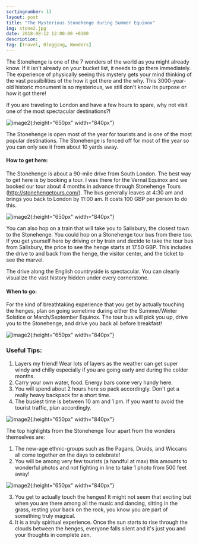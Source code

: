 ```yaml
---
sortingnumber: 13
layout: post
title: "The Mysterious Stonehenge during Summer Equinox"
img: stone2.jpg
date: 2018-08-12 12:00:00 +0300
description:
tag: [Travel, Blogging, Wonders]
---
```


The Stonehenge is one of the 7 wonders of the world as you might already know. If it isn't already on your bucket list, it needs to go there immediately. The experience of physically seeing this mystery gets your mind thinking of the vast possibilities of the how it got there and the why. This 3000-year-old historic monument is so mysterious, we still don't know its purpose or how it got there!

If you are traveling to London and have a few hours to spare, why not visit one of the most spectacular destinations?!

![image2]({{site.baseurl}}/assets/img/stone1.jpg){:height="650px" width="840px"}


The Stonehenge is open most of the year for tourists and is one of the most popular destinations. The Stonehenge is fenced off for most of the year so you can only see it from about 10 yards away.

#### How to get here:
 The Stonehenge is about a 90-mile drive from South London. The best way to get here is by booking a tour. I was there for the Vernal Equinox and we booked our tour about 4 months in advance through Stonehenge Tours (http://stonehengetours.com/). The bus generally leaves at 4:30 am and brings you back to London by 11:00 am. It costs 100 GBP per person to do this.

 ![image2]({{site.baseurl}}/assets/img/stone2.jpg){:height="650px" width="840px"}


 You can also hop on a train that will take you to Salisbury, the closest town to the Stonehenge. You could hop on a Stonehenge tour bus from there too. If you get yourself here by driving or by train and decide to take the tour bus from Salisbury, the price to see the henge starts at 17.50 GBP. This includes the drive to and back from the henge, the visitor center, and the ticket to see the marvel.

 The drive along the English countryside is spectacular. You can clearly visualize the vast history hidden under every cornerstone.

#### When to go:
For the kind of breathtaking experience that you get by actually touching the henges, plan on going sometime during either the Summer/Winter Solstice or March/September Equinox. The tour bus will pick you up, drive you to the Stonehenge, and drive you back all before breakfast!

![image2]({{site.baseurl}}/assets/img/stone3.jpg){:height="650px" width="840px"}


### Useful Tips:
1. Layers my friend! Wear lots of layers as the weather can get super windy and chilly especially if you are going early and during the colder months.
2. Carry your own water, food. Energy bars come very handy here.
3. You will spend about 2 hours here so pack accordingly. Don't get a really heavy backpack for a short time.
4. The busiest time is between 10 am and 1 pm. If you want to avoid the tourist traffic, plan accordingly.

![image2]({{site.baseurl}}/assets/img/stone5.jpg){:height="650px" width="840px"}

The top highlights from the Stonehenge Tour apart from the wonders themselves are:
1. The new-age ethnic-groups such as the Pagans, Druids, and Wiccans all come together on the days to celebrate!
2. You will be among very few tourists (a handful at max) this amounts to wonderful photos and not fighting in line to take 1 photo from 500 feet away!

![image2]({{site.baseurl}}/assets/img/stone4.jpg){:height="650px" width="840px"}


3. You get to actually touch the henges! It might not seem that exciting but when you are there among all the music and dancing, sitting in the grass, resting your back on the rock, you know you are part of something truly magical.
4. It is a truly spiritual experience. Once the sun starts to rise through the clouds between the henges, everyone falls silent and it's just you and your thoughts in complete zen.
